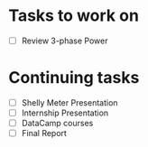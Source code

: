 # Tasks to work on

- [ ] Review 3-phase Power <br>

# Continuing tasks
- [ ] Shelly Meter Presentation <br>
- [ ] Internship Presentation <br>
- [ ] DataCamp courses <br>
- [ ] Final Report <br>
